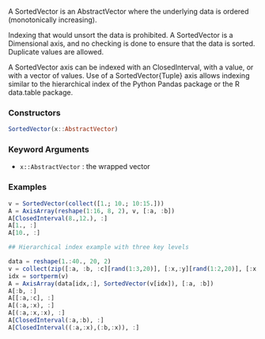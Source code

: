 A SortedVector is an AbstractVector where the underlying data is ordered (monotonically increasing).

Indexing that would unsort the data is prohibited. A SortedVector is a Dimensional axis, and no checking is done to ensure that the data is sorted. Duplicate values are allowed.

A SortedVector axis can be indexed with an ClosedInterval, with a value, or with a vector of values. Use of a SortedVector{Tuple} axis allows indexing similar to the hierarchical index of the Python Pandas package or the R data.table package.

### Constructors

```julia
SortedVector(x::AbstractVector)
```

### Keyword Arguments

  * `x::AbstractVector` : the wrapped vector

### Examples

```julia
v = SortedVector(collect([1.; 10.; 10:15.]))
A = AxisArray(reshape(1:16, 8, 2), v, [:a, :b])
A[ClosedInterval(8.,12.), :]
A[1., :]
A[10., :]

## Hierarchical index example with three key levels

data = reshape(1.:40., 20, 2)
v = collect(zip([:a, :b, :c][rand(1:3,20)], [:x,:y][rand(1:2,20)], [:x,:y][rand(1:2,20)]))
idx = sortperm(v)
A = AxisArray(data[idx,:], SortedVector(v[idx]), [:a, :b])
A[:b, :]
A[[:a,:c], :]
A[(:a,:x), :]
A[(:a,:x,:x), :]
A[ClosedInterval(:a,:b), :]
A[ClosedInterval((:a,:x),(:b,:x)), :]
```
